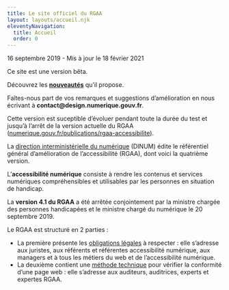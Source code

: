 ```yaml
---
title: Le site officiel du RGAA
layout: layouts/accueil.njk
eleventyNavigation:
  title: Accueil
  order: 0
---
```


<p class="fr-text--xs">16 septembre 2019 - Mis à jour le 18 février 2021</p>

<div class="fr-alert fr-alert--info fr-mb-4w">
		<p class="fr-alert__title">Ce site est une version bêta.</p>
    <p>Découvrez les <a href="/infos/nouveautes/"><strong>nouveautés</strong></a> qu’il propose.</p>
    <p>Faîtes-nous part de vos remarques et suggestions d’amélioration en nous écrivant à <strong>contact@design.numerique.gouv.fr</strong>.<p>
    <p>Cette version est suceptible d’évoluer pendant toute la durée du test et jusqu’à l’arrêt de la version actuelle du RGAA (<a href="https://www.numerique.gouv.fr/publications/rgaa-accessibilite/">numerique.gouv.fr/publications/rgaa-accessibilite</a>).</p>
</div>


La [direction interministérielle du numérique](https://www.numerique.gouv.fr) (DINUM) édite le référentiel général d’amélioration de l’accessibilité (RGAA), dont voici la quatrième version.

<div class="fr-callout fr-my-6w" >
  <p class="fr-callout__text">L’<strong>accessibilité numérique</strong> consiste à rendre les contenus et services numériques compréhensibles et utilisables par les personnes en situation de handicap.</p>
</div>




La <strong>version 4.1 du RGAA</strong> a été arrêtée conjointement par la ministre chargée des personnes handicapées et le ministre chargé du numérique le 20 septembre 2019.

Le RGAA est structuré en 2 parties :

- La première présente les [obligations légales](obligations) à respecter : elle s’adresse aux juristes, aux référents et référentes accessibilité numérique, aux managers et à tous les métiers du web et de l’accessibilité numérique.
- La deuxième contient une [méthode technique](methode) pour vérifier la conformité d’une page web : elle s’adresse aux auditeurs, auditrices, experts et expertes RGAA.


